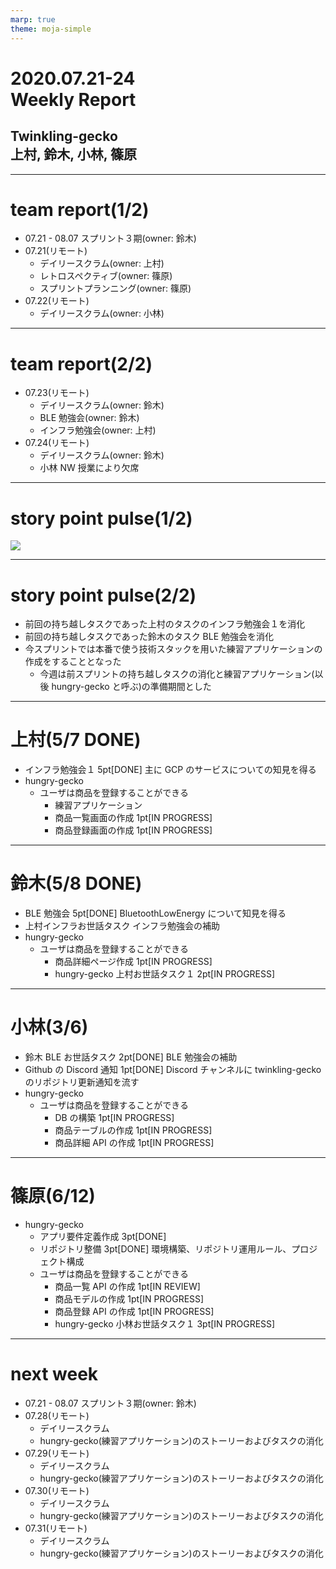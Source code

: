```yaml
---
marp: true
theme: moja-simple
---
```


<!--- _class: cover -->

# 2020.07.21-24<br/>Weekly Report

## Twinkling-gecko<br/>上村, 鈴木, 小林, 篠原

---

# team report(1/2)

- 07.21 - 08.07 スプリント３期(owner: 鈴木)
- 07.21(リモート)
  - デイリースクラム(owner: 上村)
  - レトロスペクティブ(owner: 篠原)
  - スプリントプランニング(owner: 篠原)
- 07.22(リモート)
  - デイリースクラム(owner: 小林)

---

# team report(2/2)

- 07.23(リモート)
  - デイリースクラム(owner: 鈴木)
  - BLE 勉強会(owner: 鈴木)
  - インフラ勉強会(owner: 上村)
- 07.24(リモート)
  - デイリースクラム(owner: 鈴木)
  - 小林 NW 授業により欠席

---

# story point pulse(1/2)

![](https://user-images.githubusercontent.com/43057959/88535321-aa325400-d044-11ea-9491-1ffd6d550230.PNG)

---

# story point pulse(2/2)

- 前回の持ち越しタスクであった上村のタスクのインフラ勉強会１を消化
- 前回の持ち越しタスクであった鈴木のタスク BLE 勉強会を消化
- 今スプリントでは本番で使う技術スタックを用いた練習アプリケーションの作成をすることとなった
  - 今週は前スプリントの持ち越しタスクの消化と練習アプリケーション(以後 hungry-gecko と呼ぶ)の準備期間とした

---

# 上村(5/7 DONE)

- インフラ勉強会１ 5pt[DONE]
  主に GCP のサービスについての知見を得る
- hungry-gecko
  - ユーザは商品を登録することができる
    - 練習アプリケーション
    - 商品一覧画面の作成 1pt[IN PROGRESS]
    - 商品登録画面の作成 1pt[IN PROGRESS]

---

# 鈴木(5/8 DONE)

- BLE 勉強会 5pt[DONE]
  BluetoothLowEnergy について知見を得る
- 上村インフラお世話タスク
  インフラ勉強会の補助
- hungry-gecko
  - ユーザは商品を登録することができる
    - 商品詳細ページ作成 1pt[IN PROGRESS]
    - hungry-gecko 上村お世話タスク１ 2pt[IN PROGRESS]

---

# 小林(3/6)

- 鈴木 BLE お世話タスク 2pt[DONE]
  BLE 勉強会の補助
- Github の Discord 通知 1pt[DONE]
  Discord チャンネルに twinkling-gecko のリポジトリ更新通知を流す
- hungry-gecko
  - ユーザは商品を登録することができる
    - DB の構築 1pt[IN PROGRESS]
    - 商品テーブルの作成 1pt[IN PROGRESS]
    - 商品詳細 API の作成 1pt[IN PROGRESS]

---

# 篠原(6/12)

- hungry-gecko
  - アプリ要件定義作成 3pt[DONE]
  - リポジトリ整備 3pt[DONE]
    環境構築、リポジトリ運用ルール、プロジェクト構成
  - ユーザは商品を登録することができる
    - 商品一覧 API の作成 1pt[IN REVIEW]
    - 商品モデルの作成 1pt[IN PROGRESS]
    - 商品登録 API の作成 1pt[IN PROGRESS]
    - hungry-gecko 小林お世話タスク１ 3pt[IN PROGRESS]

---

# next week

- 07.21 - 08.07 スプリント３期(owner: 鈴木)
- 07.28(リモート)
  - デイリースクラム
  - hungry-gecko(練習アプリケーション)のストーリーおよびタスクの消化
- 07.29(リモート)
  - デイリースクラム
  - hungry-gecko(練習アプリケーション)のストーリーおよびタスクの消化
- 07.30(リモート)
  - デイリースクラム
  - hungry-gecko(練習アプリケーション)のストーリーおよびタスクの消化
- 07.31(リモート)
  - デイリースクラム
  - hungry-gecko(練習アプリケーション)のストーリーおよびタスクの消化
